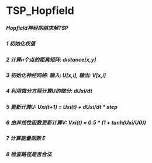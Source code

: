 # TSP_Hopfield

##### Hopfield神经网络求解TSP
##### 1 初始化权值
##### 2 计算n个点的距离矩阵: distance[x,y]
##### 3 初始化神经网络: 输入: U[x,i], 输出: V[x,i]
##### 4 利用微分方程计算U的微分: dUxi/dt
##### 5 更新计算U: Uxi(t+1) = Uxi(t) + dUxi/dt * step
##### 6 由非线性函数更新计算V: Vxi(t) = 0.5 * (1 + tanh(Uxi/U0))
##### 7 计算能量函数 E
##### 8 检查路径是否合法
